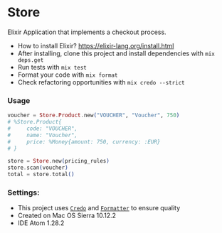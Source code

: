 # Store
Elixir Application that implements a checkout process.

* How to install Elixir? https://elixir-lang.org/install.html
* After installing, clone this project and install dependencies with `mix deps.get`
* Run tests with `mix test`
* Format your code with `mix format`
* Check refactoring opportunities with `mix credo --strict`

### Usage

```elixir
voucher = Store.Product.new("VOUCHER", "Voucher", 750)
# %Store.Product{
#     code: "VOUCHER",
#     name: "Voucher",
#     price: %Money{amount: 750, currency: :EUR}
# }

store = Store.new(pricing_rules)
store.scan(voucher)
total = store.total()
```

### Settings:

  - This project uses [`Credo`](https://github.com/rrrene/credo) and [`Formatter`](https://medium.com/blackode/code-formatter-the-big-feature-in-elixir-v1-6-0-f6572061a4ba) to ensure quality
  - Created on Mac OS Sierra 10.12.2
  - IDE Atom 1.28.2
